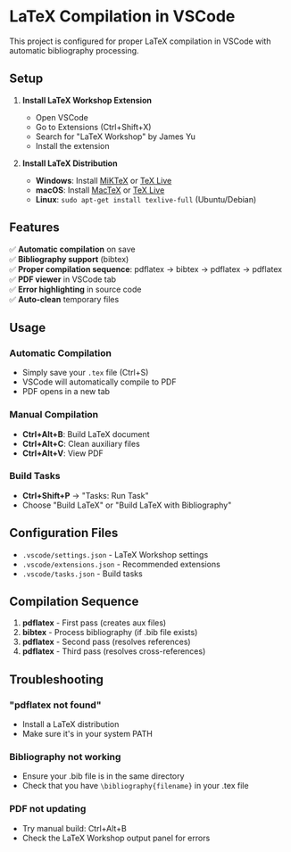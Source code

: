 # LaTeX Compilation in VSCode

This project is configured for proper LaTeX compilation in VSCode with automatic bibliography processing.

## Setup

1. **Install LaTeX Workshop Extension**
   - Open VSCode
   - Go to Extensions (Ctrl+Shift+X)
   - Search for "LaTeX Workshop" by James Yu
   - Install the extension

2. **Install LaTeX Distribution**
   - **Windows**: Install [MiKTeX](https://miktex.org/) or [TeX Live](https://tug.org/texlive/)
   - **macOS**: Install [MacTeX](https://tug.org/mactex/) or [TeX Live](https://tug.org/texlive/)
   - **Linux**: `sudo apt-get install texlive-full` (Ubuntu/Debian)

## Features

✅ **Automatic compilation** on save  
✅ **Bibliography support** (bibtex)  
✅ **Proper compilation sequence**: pdflatex → bibtex → pdflatex → pdflatex  
✅ **PDF viewer** in VSCode tab  
✅ **Error highlighting** in source code  
✅ **Auto-clean** temporary files  

## Usage

### Automatic Compilation
- Simply save your `.tex` file (Ctrl+S)
- VSCode will automatically compile to PDF
- PDF opens in a new tab

### Manual Compilation
- **Ctrl+Alt+B**: Build LaTeX document
- **Ctrl+Alt+C**: Clean auxiliary files
- **Ctrl+Alt+V**: View PDF

### Build Tasks
- **Ctrl+Shift+P** → "Tasks: Run Task"
- Choose "Build LaTeX" or "Build LaTeX with Bibliography"

## Configuration Files

- `.vscode/settings.json` - LaTeX Workshop settings
- `.vscode/extensions.json` - Recommended extensions
- `.vscode/tasks.json` - Build tasks

## Compilation Sequence

1. **pdflatex** - First pass (creates aux files)
2. **bibtex** - Process bibliography (if .bib file exists)
3. **pdflatex** - Second pass (resolves references)
4. **pdflatex** - Third pass (resolves cross-references)

## Troubleshooting

### "pdflatex not found"
- Install a LaTeX distribution
- Make sure it's in your system PATH

### Bibliography not working
- Ensure your .bib file is in the same directory
- Check that you have `\bibliography{filename}` in your .tex file

### PDF not updating
- Try manual build: Ctrl+Alt+B
- Check the LaTeX Workshop output panel for errors
